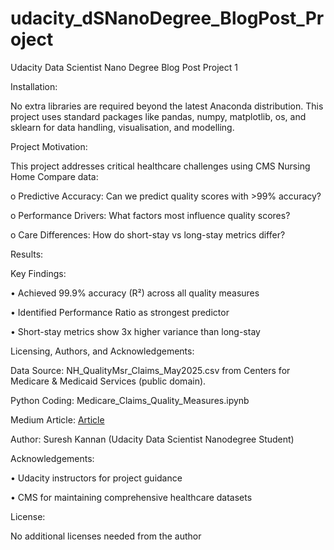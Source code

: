 # udacity_dSNanoDegree_BlogPost_Project
Udacity Data Scientist Nano Degree Blog Post Project 1

Installation:

No extra libraries are required beyond the latest Anaconda distribution. This project uses standard packages like pandas, numpy, matplotlib, os, and sklearn for data handling, visualisation, and modelling.

Project Motivation:

This project addresses critical healthcare challenges using CMS Nursing Home Compare data:

o	Predictive Accuracy: Can we predict quality scores with >99% accuracy?

o	Performance Drivers: What factors most influence quality scores?

o	Care Differences: How do short-stay vs long-stay metrics differ?


Results: 

Key Findings:

•	Achieved 99.9% accuracy (R²) across all quality measures

•	Identified Performance Ratio as strongest predictor

•	Short-stay metrics show 3x higher variance than long-stay

Licensing, Authors, and Acknowledgements:

Data Source:
NH_QualityMsr_Claims_May2025.csv from Centers for Medicare & Medicaid Services (public domain).

Python Coding: 
Medicare_Claims_Quality_Measures.ipynb

Medium Article:  [Article](https://medium.com/@suresh_kannan_na/from-data-to-decisions-achieving-99-9-accuracy-in-nursing-home-quality-predictions-0890cb472a6c)

Author:
Suresh Kannan (Udacity Data Scientist Nanodegree Student)

Acknowledgements:

•	Udacity instructors for project guidance

•	CMS for maintaining comprehensive healthcare datasets

License:

No additional licenses needed from the author 



